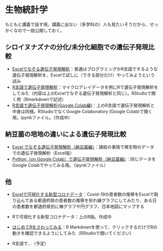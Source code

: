 # 生物統計学

もともと講義で話す用。講義に出ない（多学科の）人も見たいそうだから、せっかくなので一般公開しておく。

## シロイヌナズナの分化/未分化細胞での遺伝子発現比較
- [Excelでなぞる遺伝子発現解析](exp/expByExcel.md)：普通はプログラミングかR言語でするような遺伝子発現解析を、Excelで試しに（できる部分だけ）やってみようという試み
- [R言語で遺伝子発現解析](exp/expByR.Rmd)：マイクロアレイデータを例にRで遺伝子発現解析をしてみた（内容は上のExcelでなぞる遺伝子発現解析と同じ）。RStudioで開く用（Rmarkdownで記述）
- [R言語で遺伝子発現解析(Google Colab編)](exp/expByROnGColab.ipynb)：上のR言語で遺伝子発現解析と中身は同様。RStudioでなくGoogle Colaboratory (Google Colab)で開く用。ipynbファイル。（作成中）

## 納豆菌の培地の違いによる遺伝子発現比較
- [Excel でなぞる遺伝子発現解析（納豆菌編）](exp_natto/expNattoByExcel.md)：諸般の事情で微生物のデータでの遺伝子発現解析（Excel版）
- [Python（on Google Colab）で遺伝子発現解析（納豆菌編）](exp_natto/expNattoByPythonOnColab.ipynb)：同じデータをGoogle Colabでやってみる用。（ipynbファイル）

## 他
- [Excelで可視化する新型コロナデータ](covid19/Covid19ByExcel.md)：Covid-19の患者数の推移をExcelで取り込んである都道府県の患者数の推移を折れ線グラフにしてみたり、ある日の患者数を都道府県別に棒グラフや円グラフ、日本地図にマップする
- Rで可視化する新型コロナデータ：上のR版。作成中

- [はじめてRをさわってみる](learningR.Rmd)：R Markdownを使って、クリックするだけでRの動きを確認できるようにしてみた（RStudioで開いてください）
- R言語で...（予定）


